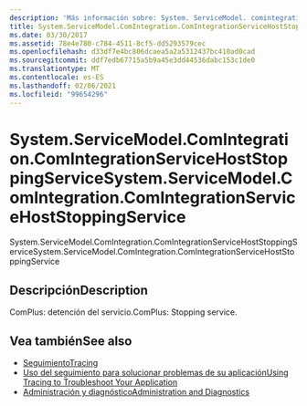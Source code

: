 ```yaml
---
description: 'Más información sobre: System. ServiceModel. comintegration. ComIntegrationServiceHostStoppingService'
title: System.ServiceModel.ComIntegration.ComIntegrationServiceHostStoppingService
ms.date: 03/30/2017
ms.assetid: 78e4e780-c784-4511-8cf5-dd5293579cec
ms.openlocfilehash: d33df7e4bc806dcaea5a2a5312437bc410ad0cad
ms.sourcegitcommit: ddf7edb67715a5b9a45e3dd44536dabc153c1de0
ms.translationtype: MT
ms.contentlocale: es-ES
ms.lasthandoff: 02/06/2021
ms.locfileid: "99654296"
---
```

# <a name="systemservicemodelcomintegrationcomintegrationservicehoststoppingservice"></a><span data-ttu-id="aa5ea-103">System.ServiceModel.ComIntegration.ComIntegrationServiceHostStoppingService</span><span class="sxs-lookup"><span data-stu-id="aa5ea-103">System.ServiceModel.ComIntegration.ComIntegrationServiceHostStoppingService</span></span>

<span data-ttu-id="aa5ea-104">System.ServiceModel.ComIntegration.ComIntegrationServiceHostStoppingService</span><span class="sxs-lookup"><span data-stu-id="aa5ea-104">System.ServiceModel.ComIntegration.ComIntegrationServiceHostStoppingService</span></span>  
  
## <a name="description"></a><span data-ttu-id="aa5ea-105">Descripción</span><span class="sxs-lookup"><span data-stu-id="aa5ea-105">Description</span></span>  

 <span data-ttu-id="aa5ea-106">ComPlus: detención del servicio.</span><span class="sxs-lookup"><span data-stu-id="aa5ea-106">ComPlus: Stopping service.</span></span>  
  
## <a name="see-also"></a><span data-ttu-id="aa5ea-107">Vea también</span><span class="sxs-lookup"><span data-stu-id="aa5ea-107">See also</span></span>

- [<span data-ttu-id="aa5ea-108">Seguimiento</span><span class="sxs-lookup"><span data-stu-id="aa5ea-108">Tracing</span></span>](index.md)
- [<span data-ttu-id="aa5ea-109">Uso del seguimiento para solucionar problemas de su aplicación</span><span class="sxs-lookup"><span data-stu-id="aa5ea-109">Using Tracing to Troubleshoot Your Application</span></span>](using-tracing-to-troubleshoot-your-application.md)
- [<span data-ttu-id="aa5ea-110">Administración y diagnóstico</span><span class="sxs-lookup"><span data-stu-id="aa5ea-110">Administration and Diagnostics</span></span>](../index.md)
